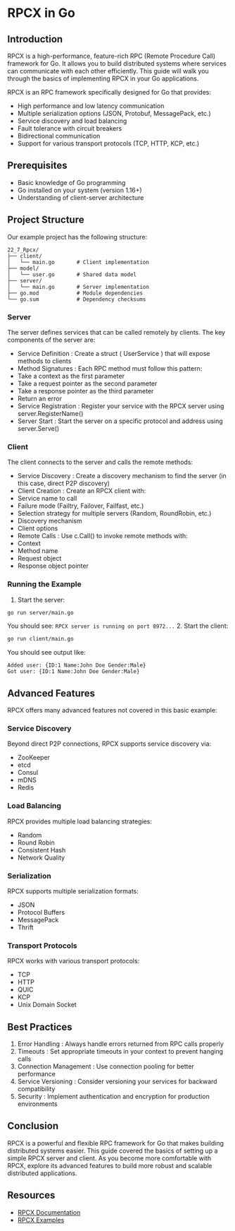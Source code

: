 # RPCX in Go

## Introduction

RPCX is a high-performance, feature-rich RPC (Remote Procedure Call) framework for Go. It allows you to build distributed systems where services can communicate with each other efficiently. This guide will walk you through the basics of implementing RPCX in your Go applications.

RPCX is an RPC framework specifically designed for Go that provides:

- High performance and low latency communication
- Multiple serialization options (JSON, Protobuf, MessagePack, etc.)
- Service discovery and load balancing
- Fault tolerance with circuit breakers
- Bidirectional communication
- Support for various transport protocols (TCP, HTTP, KCP, etc.)

## Prerequisites

- Basic knowledge of Go programming
- Go installed on your system (version 1.16+)
- Understanding of client-server architecture

## Project Structure

Our example project has the following structure:

```
22_7_Rpcx/
├── client/
│   └── main.go       # Client implementation
├── model/
│   └── user.go       # Shared data model
├── server/
│   └── main.go       # Server implementation
├── go.mod            # Module dependencies
└── go.sum            # Dependency checksums
```

### Server

The server defines services that can be called remotely by clients.
The key components of the server are:

- Service Definition : Create a struct ( UserService ) that will expose methods to clients
- Method Signatures : Each RPC method must follow this pattern:
- Take a context as the first parameter
- Take a request pointer as the second parameter
- Take a response pointer as the third parameter
- Return an error
- Service Registration : Register your service with the RPCX server using server.RegisterName()
- Server Start : Start the server on a specific protocol and address using server.Serve()

### Client

The client connects to the server and calls the remote methods:

- Service Discovery : Create a discovery mechanism to find the server (in this case, direct P2P discovery)
- Client Creation : Create an RPCX client with:
- Service name to call
- Failure mode (Failtry, Failover, Failfast, etc.)
- Selection strategy for multiple servers (Random, RoundRobin, etc.)
- Discovery mechanism
- Client options
- Remote Calls : Use c.Call() to invoke remote methods with:
- Context
- Method name
- Request object
- Response object pointer

### Running the Example
1. Start the server:
```bash
go run server/main.go
```
You should see: `RPCX server is running on port 8972...`
2. Start the client:
```bash
go run client/main.go
```
You should see output like:
```log
Added user: {ID:1 Name:John Doe Gender:Male}
Got user: {ID:1 Name:John Doe Gender:Male}
```

## Advanced Features

RPCX offers many advanced features not covered in this basic example:

### Service Discovery
Beyond direct P2P connections, RPCX supports service discovery via:

- ZooKeeper
- etcd
- Consul
- mDNS
- Redis

### Load Balancing
RPCX provides multiple load balancing strategies:

- Random
- Round Robin
- Consistent Hash
- Network Quality

### Serialization
RPCX supports multiple serialization formats:

- JSON
- Protocol Buffers
- MessagePack
- Thrift

### Transport Protocols
RPCX works with various transport protocols:

- TCP
- HTTP
- QUIC
- KCP
- Unix Domain Socket

## Best Practices

1. Error Handling : Always handle errors returned from RPC calls properly
2. Timeouts : Set appropriate timeouts in your context to prevent hanging calls
3. Connection Management : Use connection pooling for better performance
4. Service Versioning : Consider versioning your services for backward compatibility
5. Security : Implement authentication and encryption for production environments

## Conclusion

RPCX is a powerful and flexible RPC framework for Go that makes building distributed systems easier. This guide covered the basics of setting up a simple RPCX server and client. As you become more comfortable with RPCX, explore its advanced features to build more robust and scalable distributed applications.

## Resources

- [RPCX Documentation](https://en.doc.rpcx.io/)
- [RPCX Examples](https://github.com/rpcxio/rpcx-examples)